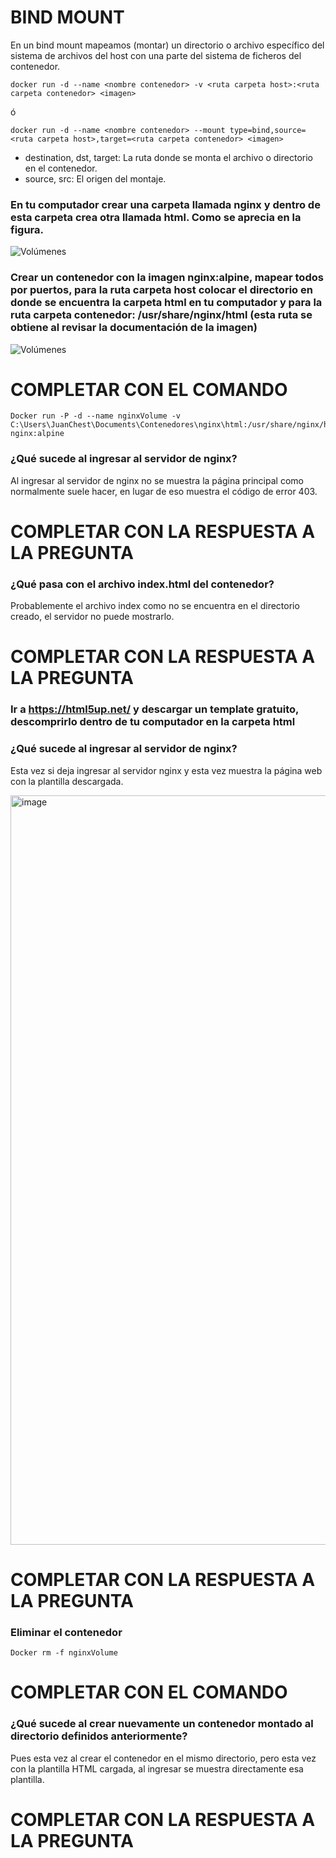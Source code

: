# BIND MOUNT
En un bind mount mapeamos (montar) un directorio o archivo específico del sistema de archivos del host con una parte del sistema de ficheros del contenedor.

```
docker run -d --name <nombre contenedor> -v <ruta carpeta host>:<ruta carpeta contenedor> <imagen> 
```
ó
```
docker run -d --name <nombre contenedor> --mount type=bind,source=<ruta carpeta host>,target=<ruta carpeta contenedor> <imagen>
```
- destination, dst, target: La ruta donde se monta el archivo o directorio en el contenedor.
- source, src: El origen del montaje.
  
### En tu computador crear una carpeta llamada nginx y dentro de esta carpeta crea otra llamada html. Como se aprecia en la figura.
![Volúmenes](directorio.PNG)

### Crear un contenedor con la imagen nginx:alpine, mapear todos por puertos, para la ruta carpeta host colocar el directorio en donde se encuentra la carpeta html en tu computador y para la ruta carpeta contenedor: /usr/share/nginx/html (esta ruta se obtiene al revisar la documentación de la imagen)
![Volúmenes](volumen-host.PNG)
# COMPLETAR CON EL COMANDO

```
Docker run -P -d --name nginxVolume -v C:\Users\JuanChest\Documents\Contenedores\nginx\html:/usr/share/nginx/html nginx:alpine
```

### ¿Qué sucede al ingresar al servidor de nginx?

Al ingresar al servidor de nginx no se muestra la página principal como normalmente suele hacer, en lugar de eso muestra el código de error 403.
# COMPLETAR CON LA RESPUESTA A LA PREGUNTA

### ¿Qué pasa con el archivo index.html del contenedor?

Probablemente el archivo index como no se encuentra en el directorio creado, el servidor no puede mostrarlo.
# COMPLETAR CON LA RESPUESTA A LA PREGUNTA

### Ir a https://html5up.net/ y descargar un template gratuito, descomprirlo dentro de tu computador en la carpeta html
### ¿Qué sucede al ingresar al servidor de nginx?

Esta vez si deja ingresar al servidor nginx y esta vez muestra la página web con la plantilla descargada.

<img width="1919" height="1199" alt="image" src="https://github.com/user-attachments/assets/660c6371-de89-41db-8387-1622328475f2" />

# COMPLETAR CON LA RESPUESTA A LA PREGUNTA

### Eliminar el contenedor

```
Docker rm -f nginxVolume
```
# COMPLETAR CON EL COMANDO

### ¿Qué sucede al crear nuevamente un contenedor montado al directorio definidos anteriormente?

Pues esta vez al crear el contenedor en el mismo directorio, pero esta vez con la plantilla HTML cargada, al ingresar se muestra directamente esa plantilla.
# COMPLETAR CON LA RESPUESTA A LA PREGUNTA



